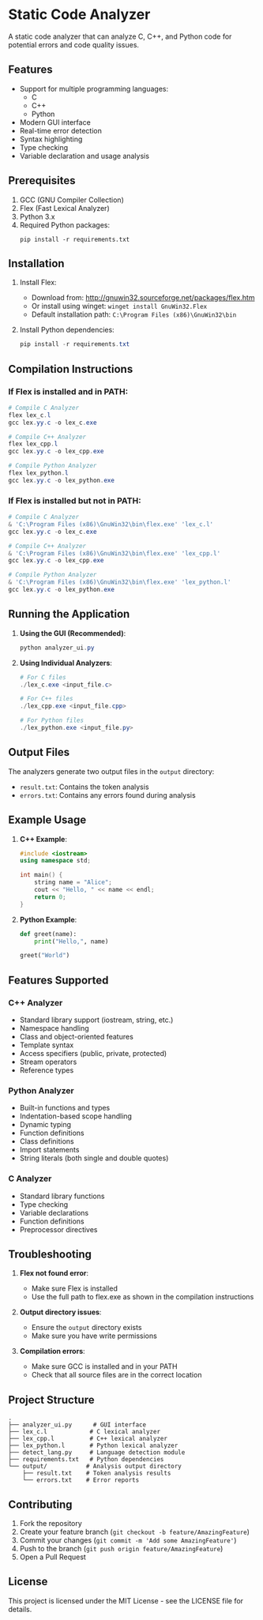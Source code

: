 # Static Code Analyzer

A static code analyzer that can analyze C, C++, and Python code for potential errors and code quality issues.

## Features

- Support for multiple programming languages:
  - C
  - C++
  - Python
- Modern GUI interface
- Real-time error detection
- Syntax highlighting
- Type checking
- Variable declaration and usage analysis

## Prerequisites

1. GCC (GNU Compiler Collection)
2. Flex (Fast Lexical Analyzer)
3. Python 3.x
4. Required Python packages:
   ```
   pip install -r requirements.txt
   ```

## Installation

1. Install Flex:
   - Download from: http://gnuwin32.sourceforge.net/packages/flex.htm
   - Or install using winget: `winget install GnuWin32.Flex`
   - Default installation path: `C:\Program Files (x86)\GnuWin32\bin`

2. Install Python dependencies:
   ```powershell
   pip install -r requirements.txt
   ```

## Compilation Instructions

### If Flex is installed and in PATH:

```powershell
# Compile C Analyzer
flex lex_c.l
gcc lex.yy.c -o lex_c.exe

# Compile C++ Analyzer
flex lex_cpp.l
gcc lex.yy.c -o lex_cpp.exe

# Compile Python Analyzer
flex lex_python.l
gcc lex.yy.c -o lex_python.exe
```

### If Flex is installed but not in PATH:

```powershell
# Compile C Analyzer
& 'C:\Program Files (x86)\GnuWin32\bin\flex.exe' 'lex_c.l'
gcc lex.yy.c -o lex_c.exe

# Compile C++ Analyzer
& 'C:\Program Files (x86)\GnuWin32\bin\flex.exe' 'lex_cpp.l'
gcc lex.yy.c -o lex_cpp.exe

# Compile Python Analyzer
& 'C:\Program Files (x86)\GnuWin32\bin\flex.exe' 'lex_python.l'
gcc lex.yy.c -o lex_python.exe
```

## Running the Application

1. **Using the GUI (Recommended)**:
   ```powershell
   python analyzer_ui.py
   ```

2. **Using Individual Analyzers**:
   ```powershell
   # For C files
   ./lex_c.exe <input_file.c>

   # For C++ files
   ./lex_cpp.exe <input_file.cpp>

   # For Python files
   ./lex_python.exe <input_file.py>
   ```

## Output Files

The analyzers generate two output files in the `output` directory:
- `result.txt`: Contains the token analysis
- `errors.txt`: Contains any errors found during analysis

## Example Usage

1. **C++ Example**:
   ```cpp
   #include <iostream>
   using namespace std;

   int main() {
       string name = "Alice";
       cout << "Hello, " << name << endl;
       return 0;
   }
   ```

2. **Python Example**:
   ```python
   def greet(name):
       print("Hello,", name)

   greet("World")
   ```

## Features Supported

### C++ Analyzer
- Standard library support (iostream, string, etc.)
- Namespace handling
- Class and object-oriented features
- Template syntax
- Access specifiers (public, private, protected)
- Stream operators
- Reference types

### Python Analyzer
- Built-in functions and types
- Indentation-based scope handling
- Dynamic typing
- Function definitions
- Class definitions
- Import statements
- String literals (both single and double quotes)

### C Analyzer
- Standard library functions
- Type checking
- Variable declarations
- Function definitions
- Preprocessor directives

## Troubleshooting

1. **Flex not found error**:
   - Make sure Flex is installed
   - Use the full path to flex.exe as shown in the compilation instructions

2. **Output directory issues**:
   - Ensure the `output` directory exists
   - Make sure you have write permissions

3. **Compilation errors**:
   - Make sure GCC is installed and in your PATH
   - Check that all source files are in the correct location

## Project Structure

```
.
├── analyzer_ui.py      # GUI interface
├── lex_c.l            # C lexical analyzer
├── lex_cpp.l          # C++ lexical analyzer
├── lex_python.l       # Python lexical analyzer
├── detect_lang.py     # Language detection module
├── requirements.txt   # Python dependencies
└── output/           # Analysis output directory
    ├── result.txt    # Token analysis results
    └── errors.txt    # Error reports
```

## Contributing

1. Fork the repository
2. Create your feature branch (`git checkout -b feature/AmazingFeature`)
3. Commit your changes (`git commit -m 'Add some AmazingFeature'`)
4. Push to the branch (`git push origin feature/AmazingFeature`)
5. Open a Pull Request

## License

This project is licensed under the MIT License - see the LICENSE file for details.
